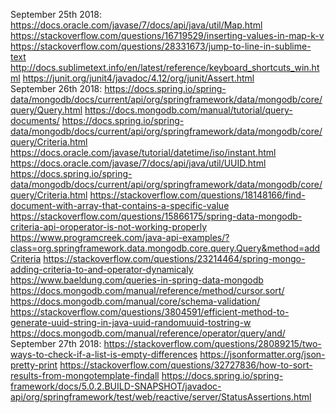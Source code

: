 September 25th 2018:
	https://docs.oracle.com/javase/7/docs/api/java/util/Map.html
	https://stackoverflow.com/questions/16719529/inserting-values-in-map-k-v
	https://stackoverflow.com/questions/28331673/jump-to-line-in-sublime-text
	http://docs.sublimetext.info/en/latest/reference/keyboard_shortcuts_win.html
	https://junit.org/junit4/javadoc/4.12/org/junit/Assert.html
	<br>
September 26th 2018:
	https://docs.spring.io/spring-data/mongodb/docs/current/api/org/springframework/data/mongodb/core/query/Query.html
	https://docs.mongodb.com/manual/tutorial/query-documents/
	https://docs.spring.io/spring-data/mongodb/docs/current/api/org/springframework/data/mongodb/core/query/Criteria.html
	https://docs.oracle.com/javase/tutorial/datetime/iso/instant.html
	https://docs.oracle.com/javase/7/docs/api/java/util/UUID.html
	https://docs.spring.io/spring-data/mongodb/docs/current/api/org/springframework/data/mongodb/core/query/Criteria.html
	https://stackoverflow.com/questions/18148166/find-document-with-array-that-contains-a-specific-value
	https://stackoverflow.com/questions/15866175/spring-data-mongodb-criteria-api-oroperator-is-not-working-properly
	https://www.programcreek.com/java-api-examples/?class=org.springframework.data.mongodb.core.query.Query&method=addCriteria
	https://stackoverflow.com/questions/23214464/spring-mongo-adding-criteria-to-and-operator-dynamicaly
	https://www.baeldung.com/queries-in-spring-data-mongodb
	https://docs.mongodb.com/manual/reference/method/cursor.sort/
	https://docs.mongodb.com/manual/core/schema-validation/
	https://stackoverflow.com/questions/3804591/efficient-method-to-generate-uuid-string-in-java-uuid-randomuuid-tostring-w
	https://docs.mongodb.com/manual/reference/operator/query/and/
	<br>
September 27th 2018:
	https://stackoverflow.com/questions/28089215/two-ways-to-check-if-a-list-is-empty-differences
	https://jsonformatter.org/json-pretty-print
	https://stackoverflow.com/questions/32727836/how-to-sort-results-from-mongotemplate-findall
	https://docs.spring.io/spring-framework/docs/5.0.2.BUILD-SNAPSHOT/javadoc-api/org/springframework/test/web/reactive/server/StatusAssertions.html
